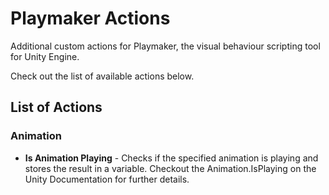 # Playmaker Actions

Additional custom actions for Playmaker, the visual behaviour scripting tool for Unity Engine.

Check out the list of available actions below.

## List of Actions

### Animation
* **Is Animation Playing** - Checks if the specified animation is playing and stores the result in a variable. Checkout the Animation.IsPlaying on the Unity Documentation for further details.